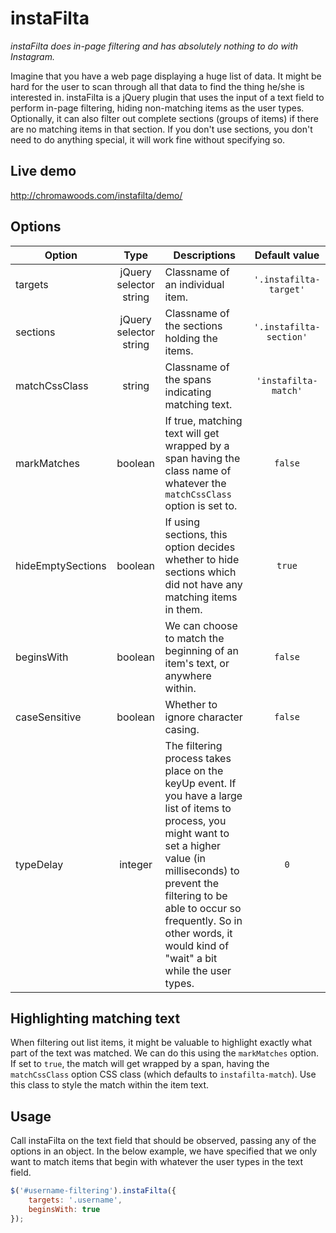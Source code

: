 instaFilta
==========

*instaFilta does in-page filtering and has absolutely nothing to do with Instagram.*

Imagine that you have a web page displaying a huge list of data. It might be hard for the user to scan through all that data to find the thing he/she is interested in. instaFilta is a jQuery plugin that uses the input of a text field to perform in-page filtering, hiding non-matching items as the user types. Optionally, it can also filter out complete sections (groups of items) if there are no matching items in that section. If you don't use sections, you don't need to do anything special, it will work fine without specifying so.

Live demo
---------
http://chromawoods.com/instafilta/demo/

Options
-------

| Option | Type | Descriptions | Default value |
|---|:-:|---|:-:|
| targets | jQuery selector string | Classname of an individual item. | `'.instafilta-target'` |
| sections | jQuery selector string | Classname of the sections holding the items. | `'.instafilta-section'` |
| matchCssClass | string | Classname of the spans indicating matching text. | `'instafilta-match'` |
| markMatches | boolean | If true, matching text will get wrapped by a span having the class name of whatever the `matchCssClass` option is set to. | `false` |
| hideEmptySections | boolean | If using sections, this option decides whether to hide sections which did not have any matching items in them. | `true` |
| beginsWith | boolean | We can choose to match the beginning of an item's text, or anywhere within. | `false` |
| caseSensitive | boolean | Whether to ignore character casing. | `false` |
| typeDelay | integer | The filtering process takes place on the keyUp event. If you have a large list of items to process, you might want to set a higher value (in milliseconds) to prevent the filtering to be able to occur so frequently. So in other words, it would kind of "wait" a bit while the user types. | `0` |

Highlighting matching text
--------------------------
When filtering out list items, it might be valuable to highlight exactly what part of the text was matched. We can do this using the `markMatches` option. If set to `true`, the match will get wrapped by a span, having the `matchCssClass` option CSS class (which defaults to `instafilta-match`). Use this class to style the match within the item text.

Usage
-----
Call instaFilta on the text field that should be observed, passing any of the options in an object. In the below example, we have specified that we only want to match items that begin with whatever the user types in the text field.

```javascript
$('#username-filtering').instaFilta({
    targets: '.username',
    beginsWith: true
});